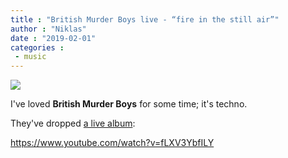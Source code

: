 ```yaml
---
title : "British Murder Boys live - “fire in the still air”"
author : "Niklas"
date : "2019-02-01"
categories : 
 - music
---
```


![](https://niklasblog.com/wp-content/123068-2.jpg)

I've loved **British Murder Boys** for some time; it's techno.

They've dropped [a live album](https://boomkat.com/products/fire-in-the-still-air):

https://www.youtube.com/watch?v=fLXV3YbfILY
